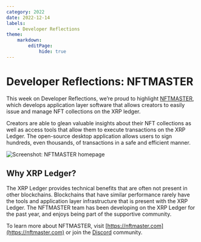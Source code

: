 ```yaml
---
category: 2022
date: 2022-12-14
labels:
    - Developer Reflections
theme:
    markdown:
        editPage:
            hide: true
---
```

# Developer Reflections: NFTMASTER

This week on Developer Reflections, we’re proud to highlight [NFTMASTER](https://nftmaster.com/), which develops application layer software that allows creators to easily issue and manage NFT collections on the XRP ledger.

Creators are able to glean valuable insights about their NFT collections as well as access tools that allow them to execute transactions on the XRP Ledger. The open-source desktop application allows users to sign hundreds, even thousands, of transactions in a safe and efficient manner. 

<!-- BREAK -->

![Screenshot: NFTMASTER homepage](/blog/img/dev-reflections-nftmaster.png)


## Why XRP Ledger?

The XRP Ledger provides technical benefits that are often not present in other blockchains. Blockchains that have similar performance rarely have the tools and application layer infrastructure that is present with the XRP Ledger. The NFTMASTER team has been developing on the XRP Ledger for the past year, and enjoys being part of the supportive community. 

To learn more about NFTMASTER, visit [https://nftmaster.com](https://nftmaster.com) or join the [Discord](https://discord.com/invite/NGjaeJGc75) community. 
